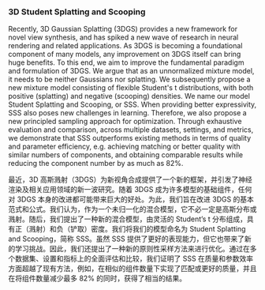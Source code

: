 ### 3D Student Splatting and Scooping

Recently, 3D Gaussian Splatting (3DGS) provides a new framework for novel view synthesis, and has spiked a new wave of research in neural rendering and related applications. As 3DGS is becoming a foundational component of many models, any improvement on 3DGS itself can bring huge benefits. To this end, we aim to improve the fundamental paradigm and formulation of 3DGS. We argue that as an unnormalized mixture model, it needs to be neither Gaussians nor splatting. We subsequently propose a new mixture model consisting of flexible Student's t distributions, with both positive (splatting) and negative (scooping) densities. We name our model Student Splatting and Scooping, or SSS. When providing better expressivity, SSS also poses new challenges in learning. Therefore, we also propose a new principled sampling approach for optimization. Through exhaustive evaluation and comparison, across multiple datasets, settings, and metrics, we demonstrate that SSS outperforms existing methods in terms of quality and parameter efficiency, e.g. achieving matching or better quality with similar numbers of components, and obtaining comparable results while reducing the component number by as much as 82%.

最近，3D 高斯溅射（3DGS）为新视角合成提供了一个新的框架，并引发了神经渲染及相关应用领域的新一波研究。随着 3DGS 成为许多模型的基础组件，任何对 3DGS 本身的改进都可能带来巨大的好处。为此，我们旨在改进 3DGS 的基本范式和公式。我们认为，作为一个未归一化的混合模型，它不必一定是高斯分布或溅射。随后，我们提出了一种新的混合模型，由灵活的 Student’s t 分布组成，具有正（溅射）和负（铲取）密度。我们将我们的模型命名为 Student Splatting and Scooping，简称 SSS。虽然 SSS 提供了更好的表现能力，但它也带来了新的学习挑战。因此，我们还提出了一种新的原则性采样方法来进行优化。通过在多个数据集、设置和指标上的全面评估和比较，我们证明了 SSS 在质量和参数效率方面超越了现有方法，例如，在相似的组件数量下实现了匹配或更好的质量，并且在将组件数量减少最多 82% 的同时，获得了相当的结果。
